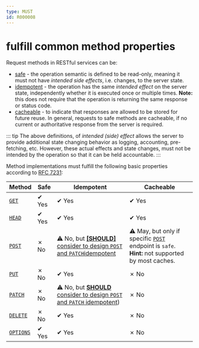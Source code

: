 ```yaml
---
type: MUST
id: R000008
---
```


# fulfill common method properties

Request methods in RESTful services can be:

- [safe](https://tools.ietf.org/html/rfc7231#section-4.2.1) - the operation semantic is defined to be read-only, meaning it must not have _intended side effects_, i.e. changes, to the server state.
- [idempotent](https://tools.ietf.org/html/rfc7231#section-4.2.2) - the operation has the same _intended effect_ on the server state, independently whether it is executed once or multiple times.
  **Note:** this does not require that the operation is returning the same response or status code.
- [cacheable](https://tools.ietf.org/html/rfc7231#section-4.2.3) - to indicate that responses are allowed to be stored for future reuse.
  In general, requests to safe methods are cacheable, if no current or authoritative response from the server is required.

::: tip
The above definitions, of _intended (side) effect_ allows the server to provide additional state changing behavior as logging, accounting, pre-fetching, etc.
However, these actual effects and state changes, must not be intended by the operation so that it can be held accountable.
:::

Method implementations must fulfill the following basic properties according to [RFC 7231](https://tools.ietf.org/html/rfc7231):

| Method                | Safe  | Idempotent                                                                      | Cacheable                                                                                                |
| --------------------- | ----- | ------------------------------------------------------------------------------- | -------------------------------------------------------------------------------------------------------- |
| [`GET`](#get)         | ✔ Yes | ✔ Yes                                                                           | ✔ Yes                                                                                                    |
| [`HEAD`](#head)       | ✔ Yes | ✔ Yes                                                                           | ✔ Yes                                                                                                    |
| [`POST`](#post)       | ✗ No  | ⚠️ No, but [**[SHOULD]** consider to design `POST` and `PATCH`idempotent](link) | ⚠️ May, but only if specific [`POST`](#post) endpoint is `safe`. **Hint:** not supported by most caches. |
| [`PUT`](#put)         | ✗ No  | ✔ Yes                                                                           | ✗ No                                                                                                     |
| [`PATCH`](#patch)     | ✗ No  | ⚠️ No, but [**SHOULD** consider to design `POST` and `PATCH` idempotent](link)) | ✗ No                                                                                                     |
| [`DELETE`](#delete)   | ✗ No  | ✔ Yes                                                                           | ✗ No                                                                                                     |
| [`OPTIONS`](#options) | ✔ Yes | ✔ Yes                                                                           | ✗ No                                                                                                     |
